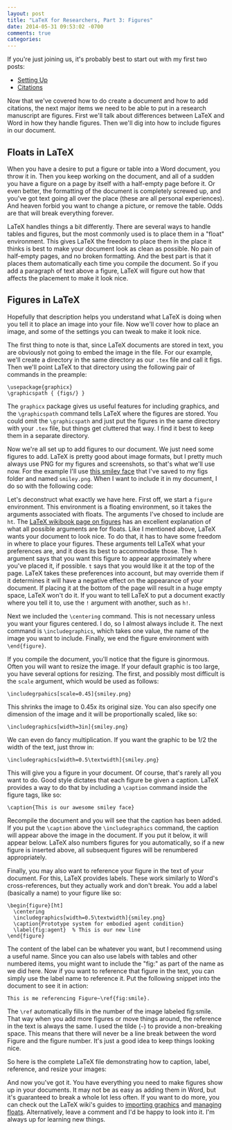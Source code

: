 ```yaml
---
layout: post
title: "LaTeX for Researchers, Part 3: Figures"
date: 2014-05-31 09:53:02 -0700
comments: true
categories: 
---
```


If you're just joining us, it's probably best to start out with my first two
posts:

* [Setting Up](http://www.schuetzler.net/blog/latex-for-researchers-pt-1/)
* [Citations](http://www.schuetzler.net/blog/latex-for-researchers-pt-2/)

Now that we've covered how to do create a document and how to add citations, the
next major items we need to be able to put in a research manuscript are
figures. First we'll talk about differences between LaTeX and Word in how they
handle figures. Then we'll dig into how to include figures in our document.

<!-- more -->

## Floats in LaTeX

When you have a desire to put a figure or table into a Word document, you throw
it in. Then you keep working on the document, and all of a sudden you have a
figure on a page by itself with a half-empty page before it. Or even better, the
formatting of the document is completely screwed up, and you've got text going
all over the place (these are all personal experiences). And heaven forbid you
want to change a picture, or remove the table. Odds are that will break
everything forever.

LaTeX handles things a bit differently. There are several ways to handle tables
and figures, but the most commonly used is to place them in a "float"
environment. This gives LaTeX the freedom to place them in the place it thinks
is best to make your document look as clean as possible. No pain of half-empty
pages, and no broken formatting. And the best part is that it places them
automatically each time you compile the document. So if you add a paragraph of
text above a figure, LaTeX will figure out how that affects the placement to
make it look nice.

## Figures in LaTeX

Hopefully that description helps you understand what LaTeX is doing when you
tell it to place an image into your file. Now we'll cover how to place an image,
and some of the settings you can tweak to make it look nice.

The first thing to note is that, since LaTeX documents are stored in text, you
are obviously not going to embed the image in the file. For our example, we'll
create a directory in the same directory as our `.tex` file and call it
figs. Then we'll point LaTeX to that directory using the following pair of
commands in the preample:

	\usepackage{graphicx}
	\graphicspath { {figs/} }

The `graphicx` package gives us useful features for including graphics, and the
`\graphicspath` command tells LaTeX where the figures are stored. You could omit
the `\graphicspath` and just put the figures in the same directory with your
`.tex` file, but things get cluttered that way. I find it best to keep them in a
separate directory.

Now we're all set up to add figures to our document. We just need some figures
to add. LaTeX is pretty good about image formats, but I pretty much always use
PNG for my figures and screenshots, so that's what we'll use now. For the
example I'll use
[this smiley face](http://upload.wikimedia.org/wikipedia/commons/thumb/8/85/Smiley.svg/640px-Smiley.svg.png)
that I've saved to my figs folder and named `smiley.png`. When I want to include
it in my document, I do so with the following code:

<script
src="https://gist.github.com/rschuetzler/b16d49ca8ee29cde55ca.js"></script>

Let's deconstruct what exactly we have here. First off, we start a `figure`
environment. This environment is a floating environment, so it takes the
arguments associated with floats. The arguments I've chosed to include are
`ht`. The
[LaTeX wikibook page on figures](http://en.wikibooks.org/wiki/LaTeX/Floats,_Figures_and_Captions)
has an excellent explanation of what all possible arguments are for floats. Like
I mentioned above, LaTeX wants your document to look nice. To do that, it has to
have some freedom in where to place your figures. These arguments tell LaTeX
what your preferences are, and it does its best to accommodate those. The `h`
argument says that you want this figure to appear approximately where you've
placed it, if possible. `t` says that you would like it at the top of the
page. LaTeX takes these preferences into account, but may override them if it
determines it will have a negative effect on the appearance of your document. If
placing it at the bottom of the page will result in a huge empty space, LaTeX
won't do it. If you want to tell LaTeX to put a document exactly where you tell
it to, use the `!` argument with another, such as `h!`.

Next we included the `\centering` command. This is not necessary unless you want
your figures centered. I do, so I almost always include it. The next command is
`\includegraphics`, which takes one value, the name of the image you want to
include. Finally, we end the figure environment with `\end{figure}`.

If you compile the document, you'll notice that the figure is ginormous. Often
you will want to resize the image. If your default graphic is too large,
you have several options for resizing. The first, and possibly most difficult is
the `scale` argument, which would be used as follows:

	\includegrpahics[scale=0.45]{smiley.png}

This shrinks the image to 0.45x its original size. You can also specify one
dimension of the image and it will be proportionally scaled, like so:

	\includegraphics[width=3in]{smiley.png}

We can even do fancy multiplication. If you want the graphic to be 1/2 the width
of the text, just throw in:

	\includegraphics[width=0.5\textwidth]{smiley.png}

This will give you a figure in your document. Of course, that's rarely all you
want to do. Good style dictates that each figure be given a caption. LaTeX
provides a way to do that by including a `\caption` command inside the figure
tags, like so:

	\caption{This is our awesome smiley face}

Recompile the document and you will see that the caption has been added. If you
put the `\caption` above the `\includegraphics` command, the caption will appear
above the image in the document. If you put it below, it will appear
below. LaTeX also numbers figures for you automatically, so if a new figure is
inserted above, all subsequent figures will be renumbered appropriately.

Finally, you may also want to reference your figure in the text of your
document. For this, LaTeX provides labels. These work similarly to Word's
cross-references, but they actually work and don't break. You add a label
(basically a name) to your figure like so:

	\begin{figure}[ht]
	  \centering
	  \includegraphics[width=0.5\textwidth]{smiley.png}
	  \caption{Prototype system for embodied agent condition} 
	  \label{fig:agent}  % This is our new line
	\end{figure}

The content of the label can be whatever you want, but I recommend using a
useful name. Since you can also use labels with tables and other numbered items,
you might want to include the "fig:" as part of the name as we did here. Now if
you want to reference that figure in the text, you can simply use the label name
to reference it. Put the following snippet into the document to see it in
action:

	This is me referencing Figure~\ref{fig:smile}.

The `\ref` automatically fills in the number of the image labeled
fig:smile. That way when you add more figures or move things around, the
reference in the text is always the same. I used the tilde (`~`) to provide a
non-breaking space. This means that there will never be a line break between the
word Figure and the figure number. It's just a good idea to keep things looking
nice.

So here is the complete LaTeX file demonstrating how to caption, label,
reference, and resize your images:

<script src="https://gist.github.com/rschuetzler/3e6030ad739fe2718ea3.js"></script>

And now you've got it. You have everything you need to make figures show up in
your documents. It may not be as easy as adding them in Word, but it's
guaranteed to break a whole lot less often. If you want to do more, you can
check out the LaTeX wiki's guides to
[importing graphics](http://en.wikibooks.org/wiki/LaTeX/Importing_Graphics) and
[managing floats](http://en.wikibooks.org/wiki/LaTeX/Floats,_Figures_and_Captions).
Alternatively, leave a comment and I'd be happy to look into it. I'm always up
for learning new things.
